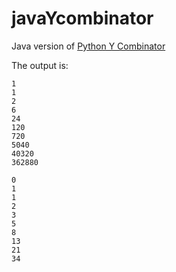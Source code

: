 # javaYcombinator
Java version of [Python Y Combinator](https://github.com/zhelenskiy/pythonYcombinator)

The output is:
```
1
1
2
6
24
120
720
5040
40320
362880

0
1
1
2
3
5
8
13
21
34
```
